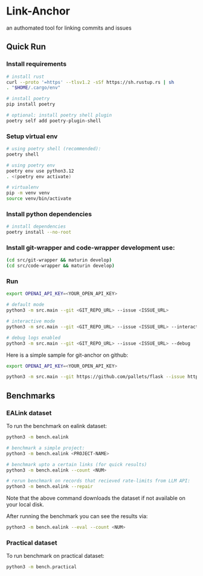 # Link-Anchor
an authomated tool for linking commits and issues

## Quick Run

### Install requirements
```bash 
# install rust
curl --proto '=https' --tlsv1.2 -sSf https://sh.rustup.rs | sh
. "$HOME/.cargo/env"

# install poetry 
pip install poetry 

# optional: install poetry shell plugin
poetry self add poetry-plugin-shell
```
### Setup virtual env
```bash
# using poetry shell (recommended):
poetry shell

# using poetry env 
poetry env use python3.12
. <(poetry env activate)

# virtualenv
pip -m venv venv
source venv/bin/activate
```
### Install python dependencies
```bash
# install dependencies
poetry install --no-root
```
### Install git-wrapper and code-wrapper development use:
```bash
(cd src/git-wrapper && maturin develop)
(cd src/code-wrapper && maturin develop)
```
### Run
```bash 
export OPENAI_API_KEY=<YOUR_OPEN_API_KEY>

# default mode
python3 -m src.main --git <GIT_REPO_URL> --issue <ISSUE_URL>

# interactive mode
python3 -m src.main --git <GIT_REPO_URL> --issue <ISSUE_URL> --interactive

# debug logs enabled
python3 -m src.main --git <GIT_REPO_URL> --issue <ISSUE_URL> --debug
```
Here is a simple sample for git-anchor on github:
```bash 
export OPENAI_API_KEY=<YOUR_OPEN_API_KEY>

python3 -m src.main --git https://github.com/pallets/flask --issue https://github.com/pallets/flask/issues/5472 --interactive
```

## Benchmarks
### EALink dataset
To run the benchmark on ealink dataset:
```bash 
python3 -m bench.ealink 

# benchmark a simple project:
python3 -m bench.ealink <PROJECT-NAME>

# benchmark upto a certain links (for quick results)
python3 -m bench.ealink --count <NUM>

# rerun benchmark on records that recieved rate-limits from LLM API:
python3 -m bench.ealink --repair
```
Note that the above command downloads the dataset if not available on your local disk. 

After running the benchmark you can see the results via:
```bash 
python3 -m bench.ealink --eval --count <NUM>
```
### Practical dataset
To run benchmark on practical dataset:
```bash 
python3 -m bench.practical
```
